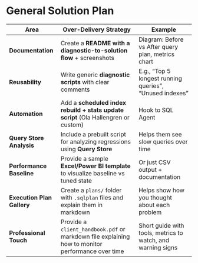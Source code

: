 # General Solution Plan

| Area                       | Over-Delivery Strategy                                                                           | Example                                                     |
| -------------------------- | ------------------------------------------------------------------------------------------------ | ----------------------------------------------------------- |
| **Documentation**          | Create a **README with a diagnostic-to-solution flow** + screenshots                             | Diagram: Before vs After query plan, metrics chart          |
| **Reusability**            | Write generic **diagnostic scripts** with clear comments                                         | E.g., “Top 5 longest running queries”, “Unused indexes”     |
| **Automation**             | Add a **scheduled index rebuild + stats update script** (Ola Hallengren or custom)               | Hook to SQL Agent                                           |
| **Query Store Analysis**   | Include a prebuilt script for analyzing regressions using **Query Store**                        | Helps them see slow queries over time                       |
| **Performance Baseline**   | Provide a sample **Excel/Power BI template** to visualize baseline vs tuned state                | Or just CSV output + documentation                          |
| **Execution Plan Gallery** | Create a `plans/` folder with `.sqlplan` files and explain them in markdown                      | Helps show how you thought about each problem               |
| **Professional Touch**     | Provide a `client_handbook.pdf` or markdown file explaining how to monitor performance over time | Short guide with tools, metrics to watch, and warning signs |
